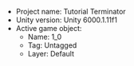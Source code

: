 <!-- UNITY CODE ASSIST INSTRUCTIONS START -->
- Project name: Tutorial Terminator
- Unity version: Unity 6000.1.11f1
- Active game object:
  - Name: 1_0
  - Tag: Untagged
  - Layer: Default
<!-- UNITY CODE ASSIST INSTRUCTIONS END -->
